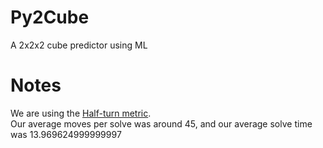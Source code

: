 # Py2Cube
A 2x2x2 cube predictor using ML 
# Notes
We are using the [Half-turn metric](https://www.speedsolving.com/wiki/index.php/Metric#HTM).\
Our average moves per solve was around 45, and our average solve time was 13.969624999999997
